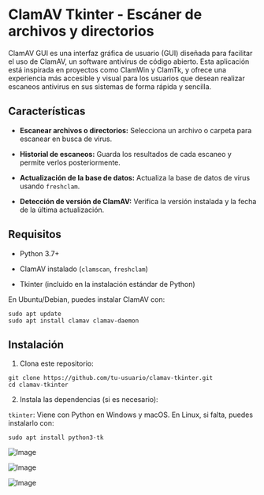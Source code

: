 
# ClamAV Tkinter - Escáner de archivos y directorios

ClamAV GUI es una interfaz gráfica de usuario (GUI) diseñada para facilitar el uso de ClamAV, un software antivirus de código abierto. Esta aplicación está inspirada en proyectos como ClamWin y ClamTk, y ofrece una experiencia más accesible y visual para los usuarios que desean realizar escaneos antivirus en sus sistemas de forma rápida y sencilla.

## Características

-   **Escanear archivos o directorios:** Selecciona un archivo o carpeta para escanear en busca de virus.
    
-   **Historial de escaneos:** Guarda los resultados de cada escaneo y permite verlos posteriormente.
    
-   **Actualización de la base de datos:** Actualiza la base de datos de virus usando `freshclam`.
    
-   **Detección de versión de ClamAV:** Verifica la versión instalada y la fecha de la última actualización.
    

## Requisitos

-   Python 3.7+
    
-   ClamAV instalado (`clamscan`, `freshclam`)
    
-   Tkinter (incluido en la instalación estándar de Python)
    

En Ubuntu/Debian, puedes instalar ClamAV con:

```
sudo apt update
sudo apt install clamav clamav-daemon
```

## Instalación

1.  Clona este repositorio:
    

```
git clone https://github.com/tu-usuario/clamav-tkinter.git
cd clamav-tkinter
```

2.  Instala las dependencias (si es necesario):
    
`tkinter`: Viene con Python en Windows y macOS. En Linux, si falta, puedes instalarlo con:
```
sudo apt install python3-tk
```

![Image](https://github.com/user-attachments/assets/14e15cd1-5287-44f7-a1f0-b1a20888f334)

  

![Image](https://github.com/user-attachments/assets/dbd546d2-a4bc-4839-add4-f313425ff0b7)

  

![Image](https://github.com/user-attachments/assets/1c0215bc-d4f9-4dc4-8dc4-a5014a95cacc)